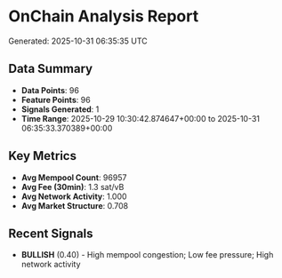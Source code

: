 # OnChain Analysis Report
Generated: 2025-10-31 06:35:35 UTC

## Data Summary
- **Data Points**: 96
- **Feature Points**: 96
- **Signals Generated**: 1
- **Time Range**: 2025-10-29 10:30:42.874647+00:00 to 2025-10-31 06:35:33.370389+00:00

## Key Metrics
- **Avg Mempool Count**: 96957
- **Avg Fee (30min)**: 1.3 sat/vB
- **Avg Network Activity**: 1.000
- **Avg Market Structure**: 0.708

## Recent Signals
- **BULLISH** (0.40) - High mempool congestion; Low fee pressure; High network activity
